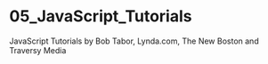 # 05_JavaScript_Tutorials
JavaScript Tutorials by Bob Tabor, Lynda.com, The New Boston and Traversy Media
